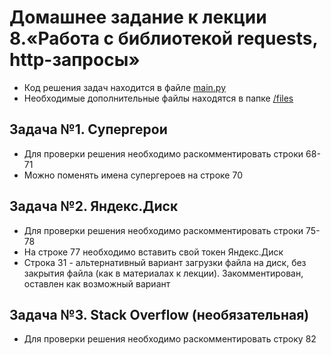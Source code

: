 # Домашнее задание к лекции 8.«Работа с библиотекой requests, http-запросы»
* Код решения задач находится в файле [main.py](https://github.com/khomiakovnn/9.http.requests/blob/main/main.py)
* Необходимые дополнительные файлы находятся в папке [/files](https://github.com/khomiakovnn/9.http.requests/blob/main/files/)
## Задача №1. Супергерои
* Для проверки решения необходимо раскомментировать строки 68-71
* Можно поменять имена супергероев на строке 70
## Задача №2. Яндекс.Диск
* Для проверки решения необходимо раскомментировать строки 75-78
* На строке 77 необходимо вставить свой токен Яндекс.Диск
* Строка 31 - альтернативный вариант загрузки файла на диск, без закрытия файла (как в материалах к лекции). Закомментирован, оставлен как возможный вариант
## Задача №3. Stack Overflow (необязательная)
* Для проверки решения необходимо раскомментировать строку 82
